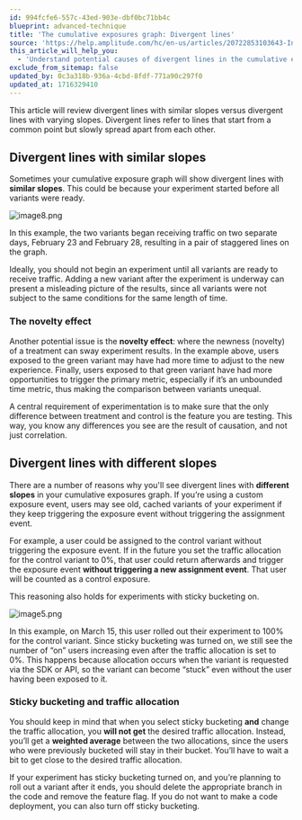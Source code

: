 ```yaml
---
id: 994fcfe6-557c-43ed-903e-dbf0bc71bb4c
blueprint: advanced-technique
title: 'The cumulative exposures graph: Divergent lines'
source: 'https://help.amplitude.com/hc/en-us/articles/20722853103643-Interpret-the-cumulative-exposures-graph-Divergent-lines'
this_article_will_help_you:
  - 'Understand potential causes of divergent lines in the cumulative exposures graph'
exclude_from_sitemap: false
updated_by: 0c3a318b-936a-4cbd-8fdf-771a90c297f0
updated_at: 1716329410
---
```

This article will review divergent lines with similar slopes versus divergent lines with varying slopes. Divergent lines refer to lines that start from a common point but slowly spread apart from each other. 

## Divergent lines with similar slopes

Sometimes your cumulative exposure graph will show divergent lines with **similar slopes**. This could be because your experiment started before all variants were ready.

![image8.png](/docs/output/img/advanced-techniques/image8-png.png) 

In this example, the two variants began receiving traffic on two separate days, February 23 and February 28, resulting in a pair of staggered lines on the graph.

Ideally, you should not begin an experiment until all variants are ready to receive traffic. Adding a new variant after the experiment is underway can present a misleading picture of the results, since all variants were not subject to the same conditions for the same length of time. 

### The novelty effect

Another potential issue is the **novelty effect**: where the newness (novelty) of a treatment can sway experiment results. In the example above, users exposed to the green variant may have had more time to adjust to the new experience. Finally, users exposed to that green variant have had more opportunities to trigger the primary metric, especially if it’s an unbounded time metric, thus making the comparison between variants unequal.

A central requirement of experimentation is to make sure that the only difference between treatment and control is the feature you are testing. This way, you know any differences you see are the result of causation, and not just correlation. 

## Divergent lines with different slopes

There are a number of reasons why you'll see divergent lines with **different slopes** in your cumulative exposures graph. If you’re using a custom exposure event, users may see old, cached variants of your experiment if they keep triggering the exposure event without triggering the assignment event.

For example, a user could be assigned to the control variant without triggering the exposure event. If in the future you set the traffic allocation for the control variant to 0%, that user could return afterwards and trigger the exposure event **without triggering a new assignment event**. That user will be counted as a control exposure.

This reasoning also holds for experiments with sticky bucketing on.

 ![image5.png](/docs/output/img/advanced-techniques/image5-png.png)

In this example, on March 15, this user rolled out their experiment to 100% for the control variant. Since sticky bucketing was turned on, we still see the number of “on” users increasing even after the traffic allocation is set to 0%. This happens because allocation occurs when the variant is requested via the SDK or API, so the variant can become “stuck” even without the user having been exposed to it. 

### Sticky bucketing and traffic allocation

You should keep in mind that when you select sticky bucketing **and** change the traffic allocation, you **will not get** the desired traffic allocation. Instead, you’ll get a **weighted average** between the two allocations, since the users who were previously bucketed will stay in their bucket. You’ll have to wait a bit to get close to the desired traffic allocation. 

If your experiment has sticky bucketing turned on, and you’re planning to roll out a variant after it ends, you should delete the appropriate branch in the code and remove the feature flag. If you do not want to make a code deployment, you can also turn off sticky bucketing.